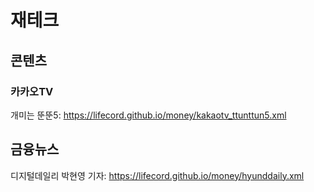 # 재테크

## 콘텐츠
### 카카오TV
개미는 뚠뚠5: https://lifecord.github.io/money/kakaotv_ttunttun5.xml  

## 금융뉴스
디지털데일리 박현영 기자: https://lifecord.github.io/money/hyunddaily.xml  
